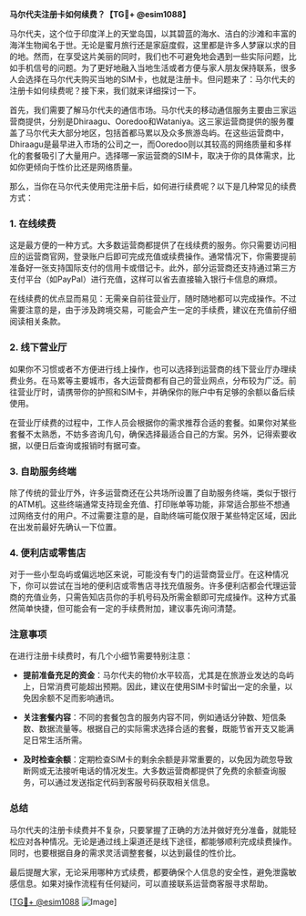 **马尔代夫注册卡如何续费？【TG💪+ @esim1088】**

马尔代夫，这个位于印度洋上的天堂岛国，以其碧蓝的海水、洁白的沙滩和丰富的海洋生物闻名于世。无论是蜜月旅行还是家庭度假，这里都是许多人梦寐以求的目的地。然而，在享受这片美丽的同时，我们也不可避免地会遇到一些实际问题，比如手机信号的问题。为了更好地融入当地生活或者方便与家人朋友保持联系，很多人会选择在马尔代夫购买当地的SIM卡，也就是注册卡。但问题来了：马尔代夫的注册卡如何续费呢？接下来，我们就来详细探讨一下。

首先，我们需要了解马尔代夫的通信市场。马尔代夫的移动通信服务主要由三家运营商提供，分别是Dhiraagu、Ooredoo和Wataniya。这三家运营商提供的服务覆盖了马尔代夫大部分地区，包括首都马累以及众多旅游岛屿。在这些运营商中，Dhiraagu是最早进入市场的公司之一，而Ooredoo则以其较高的网络质量和多样化的套餐吸引了大量用户。选择哪一家运营商的SIM卡，取决于你的具体需求，比如你更倾向于性价比还是网络质量。

那么，当你在马尔代夫使用完注册卡后，如何进行续费呢？以下是几种常见的续费方式：

### **1. 在线续费**
这是最方便的一种方式。大多数运营商都提供了在线续费的服务。你只需要访问相应的运营商官网，登录账户后即可完成充值或续费操作。通常情况下，你需要提前准备好一张支持国际支付的信用卡或借记卡。此外，部分运营商还支持通过第三方支付平台（如PayPal）进行充值，这样可以省去直接输入银行卡信息的麻烦。

在线续费的优点显而易见：无需亲自前往营业厅，随时随地都可以完成操作。不过需要注意的是，由于涉及跨境交易，可能会产生一定的手续费，建议在充值前仔细阅读相关条款。

### **2. 线下营业厅**
如果你不习惯或者不方便进行线上操作，也可以选择到运营商的线下营业厅办理续费业务。在马累等主要城市，各大运营商都有自己的营业网点，分布较为广泛。前往营业厅时，请携带你的护照和SIM卡，并确保你的账户中有足够的余额以备后续使用。

在营业厅续费的过程中，工作人员会根据你的需求推荐合适的套餐。如果你对某些套餐不太熟悉，不妨多咨询几句，确保选择最适合自己的方案。另外，记得索要收据，以便日后查询或报销时有据可查。

### **3. 自助服务终端**
除了传统的营业厅外，许多运营商还在公共场所设置了自助服务终端，类似于银行的ATM机。这些终端通常支持现金充值、打印账单等功能，非常适合那些不想通过网络支付的用户。不过需要注意的是，自助终端可能仅限于某些特定区域，因此在出发前最好先确认一下位置。

### **4. 便利店或零售店**
对于一些小型岛屿或偏远地区来说，可能没有专门的运营商营业厅。在这种情况下，你可以尝试在当地的便利店或零售店寻找充值服务。许多便利店都会代理运营商的充值业务，只需告知店员你的手机号码及所需金额即可完成操作。这种方式虽然简单快捷，但可能会有一定的手续费附加，建议事先询问清楚。

### **注意事项**
在进行注册卡续费时，有几个小细节需要特别注意：

- **提前准备充足的资金**：马尔代夫的物价水平较高，尤其是在旅游业发达的岛屿上，日常消费可能超出预期。因此，建议在使用SIM卡时留出一定的余量，以免因余额不足而影响通讯。
  
- **关注套餐内容**：不同的套餐包含的服务内容不同，例如通话分钟数、短信条数、数据流量等。根据自己的实际需求选择合适的套餐，既能节省开支又能满足日常生活所需。

- **及时检查余额**：定期检查SIM卡的剩余余额是非常重要的，以免因为疏忽导致断网或无法接听电话的情况发生。大多数运营商都提供了免费的余额查询服务，可以通过发送指定代码到客服号码获取相关信息。

### **总结**
马尔代夫的注册卡续费并不复杂，只要掌握了正确的方法并做好充分准备，就能轻松应对各种情况。无论是通过线上渠道还是线下途径，都能够顺利完成续费操作。同时，也要根据自身的需求灵活调整套餐，以达到最佳的性价比。

最后提醒大家，无论采用哪种方式续费，都要确保个人信息的安全性，避免泄露敏感信息。如果对操作流程有任何疑问，可以直接联系运营商客服寻求帮助。

[[TG💪+ @esim1088](https://t.me/s/esim1088) ![Image](https://i.postimg.cc/4NQfJmqS/Snipaste-2025-05-13-00-14-12.png)]